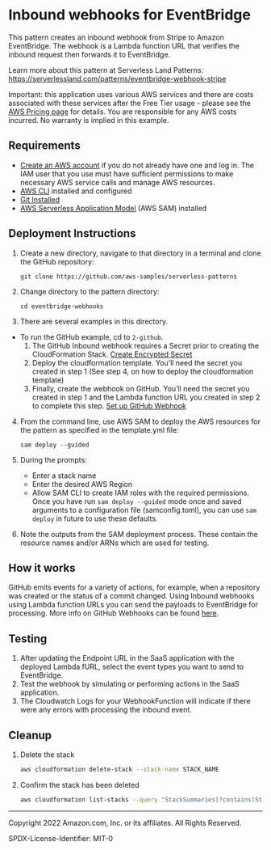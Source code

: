# Inbound webhooks for EventBridge

This pattern creates an inbound webhook from Stripe to Amazon EventBridge. The webhook is a Lambda function URL that verifies the inbound request then forwards it to EventBridge.

Learn more about this pattern at Serverless Land Patterns: https://serverlessland.com/patterns/eventbridge-webhook-stripe

Important: this application uses various AWS services and there are costs associated with these services after the Free Tier usage - please see the [AWS Pricing page](https://aws.amazon.com/pricing/) for details. You are responsible for any AWS costs incurred. No warranty is implied in this example.

## Requirements

* [Create an AWS account](https://portal.aws.amazon.com/gp/aws/developer/registration/index.html) if you do not already have one and log in. The IAM user that you use must have sufficient permissions to make necessary AWS service calls and manage AWS resources.
* [AWS CLI](https://docs.aws.amazon.com/cli/latest/userguide/install-cliv2.html) installed and configured
* [Git Installed](https://git-scm.com/book/en/v2/Getting-Started-Installing-Git)
* [AWS Serverless Application Model](https://docs.aws.amazon.com/serverless-application-model/latest/developerguide/serverless-sam-cli-install.html) (AWS SAM) installed

## Deployment Instructions

1. Create a new directory, navigate to that directory in a terminal and clone the GitHub repository:
    ``` 
    git clone https://github.com/aws-samples/serverless-patterns
    ```
2. Change directory to the pattern directory:
    ```
    cd eventbridge-webhooks
    ```
3. There are several examples in this directory.
- To run the GitHub example, cd to `2-github`.
  1. The GitHub Inbound webhook requires a Secret prior to creating the CloudFormation Stack. [Create Encrypted Secret](https://docs.github.com/en/actions/security-guides/encrypted-secrets)
  2. Deploy the cloudformation template. You’ll need the secret you created in step 1 (See step 4, on how to deploy the cloudformation template)
  3. Finally, create the webhook on GitHub. You’ll need the secret you created in step 1 and the Lambda function URL you created in step 2 to complete this step. [Set up GitHub Webhook](https://docs.github.com/en/developers/webhooks-and-events/webhooks/creating-webhooks)
 
4. From the command line, use AWS SAM to deploy the AWS resources for the pattern as specified in the template.yml file:
    ```
    sam deploy --guided
    ```
5. During the prompts:
    * Enter a stack name
    * Enter the desired AWS Region
    * Allow SAM CLI to create IAM roles with the required permissions.
    Once you have run `sam deploy --guided` mode once and saved arguments to a configuration file (samconfig.toml), you can use `sam deploy` in future to use these defaults.

6. Note the outputs from the SAM deployment process. These contain the resource names and/or ARNs which are used for testing.

## How it works

GitHub emits events for a variety of actions, for example, when a repository was created or the status of a commit changed. Using Inbound webhooks using Lambda function URLs you can send the payloads to EventBridge for processing. More info on GitHub Webhooks can be found [here](https://docs.github.com/en/developers/webhooks-and-events/webhooks/about-webhooks).

## Testing

1. After updating the Endpoint URL in the SaaS application with the deployed Lambda fURL, select the event types you want to send to EventBridge.
2. Test the webhook by simulating or performing actions in the SaaS application.
3. The Cloudwatch Logs for your WebhookFunction will indicate if there were any errors with processing the inbound event.

## Cleanup
 
1. Delete the stack
    ```bash
    aws cloudformation delete-stack --stack-name STACK_NAME
    ```
2. Confirm the stack has been deleted
    ```bash
    aws cloudformation list-stacks --query "StackSummaries[?contains(StackName,'STACK_NAME')].StackStatus"
    ```
----
Copyright 2022 Amazon.com, Inc. or its affiliates. All Rights Reserved.

SPDX-License-Identifier: MIT-0
